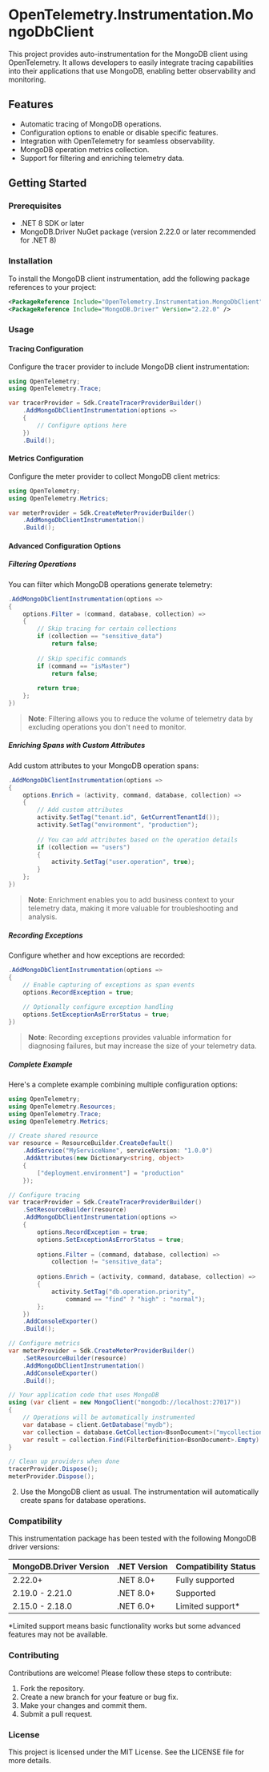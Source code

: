 # OpenTelemetry.Instrumentation.MongoDbClient

This project provides auto-instrumentation for the MongoDB client using OpenTelemetry. It allows developers to easily integrate tracing capabilities into their applications that use MongoDB, enabling better observability and monitoring.

## Features

- Automatic tracing of MongoDB operations.
- Configuration options to enable or disable specific features.
- Integration with OpenTelemetry for seamless observability.
- MongoDB operation metrics collection.
- Support for filtering and enriching telemetry data.

## Getting Started

### Prerequisites

- .NET 8 SDK or later
- MongoDB.Driver NuGet package (version 2.22.0 or later recommended for .NET 8)

### Installation

To install the MongoDB client instrumentation, add the following package references to your project:

```xml
<PackageReference Include="OpenTelemetry.Instrumentation.MongoDbClient" Version="1.0.0" />
<PackageReference Include="MongoDB.Driver" Version="2.22.0" />
```

### Usage

#### Tracing Configuration

Configure the tracer provider to include MongoDB client instrumentation:

```csharp
using OpenTelemetry;
using OpenTelemetry.Trace;

var tracerProvider = Sdk.CreateTracerProviderBuilder()
    .AddMongoDbClientInstrumentation(options =>
    {
        // Configure options here
    })
    .Build();
```

#### Metrics Configuration

Configure the meter provider to collect MongoDB client metrics:

```csharp
using OpenTelemetry;
using OpenTelemetry.Metrics;

var meterProvider = Sdk.CreateMeterProviderBuilder()
    .AddMongoDbClientInstrumentation()
    .Build();
```

#### Advanced Configuration Options

##### Filtering Operations

You can filter which MongoDB operations generate telemetry:

```csharp
.AddMongoDbClientInstrumentation(options =>
{
    options.Filter = (command, database, collection) =>
    {
        // Skip tracing for certain collections
        if (collection == "sensitive_data")
            return false;
            
        // Skip specific commands
        if (command == "isMaster")
            return false;
            
        return true;
    };
})
```

> **Note**: Filtering allows you to reduce the volume of telemetry data by excluding operations you don't need to monitor.

##### Enriching Spans with Custom Attributes

Add custom attributes to your MongoDB operation spans:

```csharp
.AddMongoDbClientInstrumentation(options =>
{
    options.Enrich = (activity, command, database, collection) =>
    {
        // Add custom attributes
        activity.SetTag("tenant.id", GetCurrentTenantId());
        activity.SetTag("environment", "production");
        
        // You can add attributes based on the operation details
        if (collection == "users")
        {
            activity.SetTag("user.operation", true);
        }
    };
})
```

> **Note**: Enrichment enables you to add business context to your telemetry data, making it more valuable for troubleshooting and analysis.

##### Recording Exceptions

Configure whether and how exceptions are recorded:

```csharp
.AddMongoDbClientInstrumentation(options =>
{
    // Enable capturing of exceptions as span events
    options.RecordException = true;
    
    // Optionally configure exception handling
    options.SetExceptionAsErrorStatus = true;
})
```

> **Note**: Recording exceptions provides valuable information for diagnosing failures, but may increase the size of your telemetry data.

##### Complete Example

Here's a complete example combining multiple configuration options:

```csharp
using OpenTelemetry;
using OpenTelemetry.Resources;
using OpenTelemetry.Trace;
using OpenTelemetry.Metrics;

// Create shared resource
var resource = ResourceBuilder.CreateDefault()
    .AddService("MyServiceName", serviceVersion: "1.0.0")
    .AddAttributes(new Dictionary<string, object>
    {
        ["deployment.environment"] = "production"
    });

// Configure tracing
var tracerProvider = Sdk.CreateTracerProviderBuilder()
    .SetResourceBuilder(resource)
    .AddMongoDbClientInstrumentation(options =>
    {
        options.RecordException = true;
        options.SetExceptionAsErrorStatus = true;
        
        options.Filter = (command, database, collection) => 
            collection != "sensitive_data";
            
        options.Enrich = (activity, command, database, collection) =>
        {
            activity.SetTag("db.operation.priority", 
                command == "find" ? "high" : "normal");
        };
    })
    .AddConsoleExporter()
    .Build();

// Configure metrics
var meterProvider = Sdk.CreateMeterProviderBuilder()
    .SetResourceBuilder(resource)
    .AddMongoDbClientInstrumentation()
    .AddConsoleExporter()
    .Build();

// Your application code that uses MongoDB
using (var client = new MongoClient("mongodb://localhost:27017"))
{
    // Operations will be automatically instrumented
    var database = client.GetDatabase("mydb");
    var collection = database.GetCollection<BsonDocument>("mycollection");
    var result = collection.Find(FilterDefinition<BsonDocument>.Empty).ToList();
}

// Clean up providers when done
tracerProvider.Dispose();
meterProvider.Dispose();
```

2. Use the MongoDB client as usual. The instrumentation will automatically create spans for database operations.

### Compatibility

This instrumentation package has been tested with the following MongoDB driver versions:

| MongoDB.Driver Version | .NET Version | Compatibility Status |
|------------------------|--------------|----------------------|
| 2.22.0+                | .NET 8.0+    | Fully supported      |
| 2.19.0 - 2.21.0        | .NET 8.0+    | Supported            |
| 2.15.0 - 2.18.0        | .NET 6.0+    | Limited support*     |

*Limited support means basic functionality works but some advanced features may not be available.

### Contributing

Contributions are welcome! Please follow these steps to contribute:

1. Fork the repository.
2. Create a new branch for your feature or bug fix.
3. Make your changes and commit them.
4. Submit a pull request.

### License

This project is licensed under the MIT License. See the LICENSE file for more details.